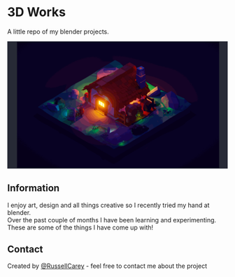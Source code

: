 # 3D Works

A little repo of my blender projects.

![alt text](https://github.com/RussellCarey/blender/blob/master/Screenshots/blender.gif?raw=true)

## Information

I enjoy art, design and all things creative so I recently tried my hand at blender.  
Over the past couple of months I have been learning and experimenting.  
These are some of the things I have come up with!

## Contact

Created by [@RussellCarey](https://twitter.com/russellcareyy) - feel free to contact me about the project
